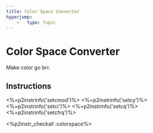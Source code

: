 ```yaml
---
title: Color Space Converter
hyperjump:
    -   type: Topic
---
```

# Color Space Converter

Make color go brr.

## Instructions

<%=p2instrinfo('setcmod')%>
<%=p2instrinfo('setcy')%>
<%=p2instrinfo('setci')%>
<%=p2instrinfo('setcq')%>
<%=p2instrinfo('setcfrq')%>

<%p2instr_checkall :colorspace%>